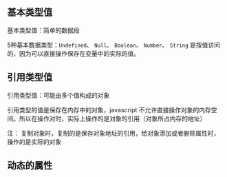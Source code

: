 ## 基本类型值

基本类型值：简单的数据段

5种基本数据类型：`Undefined`、 `Null`、 `Boolean`、 `Number`、 `String` 是按值访问的，因为可以直接操作保存在变量中的实际的值。 

## 引用类型值

引用类型值：可能由多个值构成的对象

引用类型的值是保存在内存中的对象，javascript 不允许直接操作对象的内存空间。所以在操作对时，实际上操作的是对象的引用（对象所占内存的地址）

注： 复制对象时，复制的是保存对象地址的引用，给对象添加或者删除属性时，操作的是实际的对象

## 动态的属性